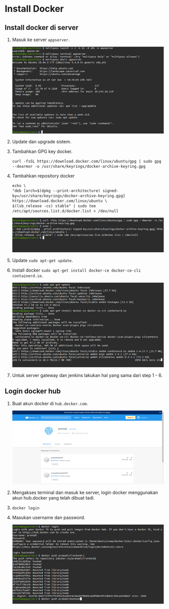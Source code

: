 # Install Docker

## Install docker di server

1. Masuk ke server `appserver`.

   ![Install Docker](assets/multipass-appserver.png) <br />

2. Update dan upgrade sistem.
3. Tambahkan GPG key docker.

   ```
   curl -fsSL https://download.docker.com/linux/ubuntu/gpg | sudo gpg --dearmor -o /usr/share/keyrings/docker-archive-keyring.gpg
   ```

4. Tambahkan repository docker

   ```
   echo \
   "deb [arch=$(dpkg --print-architecture) signed-by=/usr/share/keyrings/docker-archive-keyring.gpg] https://download.docker.com/linux/ubuntu \
   $(lsb_release -cs) stable" | sudo tee /etc/apt/sources.list.d/docker.list > /dev/null
   ```

   ![Install Docker](assets/docker-00.png) <br />

5. Update `sudo apt-get update`.
6. Install docker `sudo apt-get install docker-ce docker-ce-cli containerd.io`.

   ![Install Docker](assets/docker-01.png) <br />

7. Untuk server gateway dan jenkins lakukan hal yang sama dari step 1 - 6.

## Login docker hub

1. Buat akun docker di `hub.docker.com`.

   ![Install Docker](assets/docker-1.1.png) <br />

2. Mengakses terminal dan masuk ke server, login docker menggunakan akun hub.docker yang telah dibuat tadi.
3. `docker login`
4. Masukan username dan password.

   ![Install Docker](assets/docker-image-4.png) <br />

